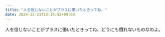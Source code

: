 ```yaml
---
title: "人を信じないことがプラスに働いたときってね、"
date: 2024-12-21T15:16:52+09:00
---
```

人を信じないことがプラスに働いたときってね、どうにも慣れないものなのよ。
